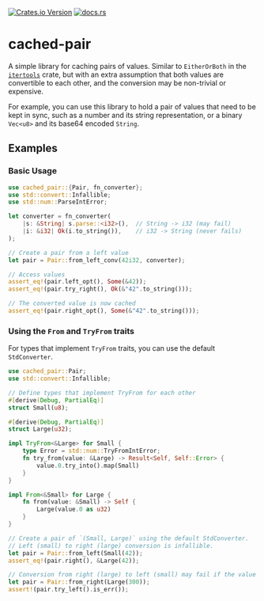 [![Crates.io Version](https://img.shields.io/crates/v/cached_pair)](https://crates.io/crates/cached-pair)
[![docs.rs](https://img.shields.io/docsrs/cached-pair)](https://docs.rs/cached-pair/latest/cached_pair/)

# cached-pair

A simple library for caching pairs of values. Similar to `EitherOrBoth` in the [`itertools`] crate,
but with an extra assumption that both values are convertible to each other, and the conversion may be non-trivial or expensive.

For example, you can use this library to hold a pair of values that need to be kept in sync, such as a number and its string representation,
or a binary `Vec<u8>` and its base64 encoded `String`.

## Examples

### Basic Usage

```rust
use cached_pair::{Pair, fn_converter};
use std::convert::Infallible;
use std::num::ParseIntError;

let converter = fn_converter(
    |s: &String| s.parse::<i32>(),  // String -> i32 (may fail)
    |i: &i32| Ok(i.to_string()),    // i32 -> String (never fails)
);

// Create a pair from a left value
let pair = Pair::from_left_conv(42i32, converter);

// Access values
assert_eq!(pair.left_opt(), Some(&42));
assert_eq!(pair.try_right(), Ok(&"42".to_string()));

// The converted value is now cached
assert_eq!(pair.right_opt(), Some(&"42".to_string()));
```

### Using the `From` and `TryFrom` traits

For types that implement `TryFrom` traits, you can use the default `StdConverter`.

```rust
use cached_pair::Pair;
use std::convert::Infallible;

// Define types that implement TryFrom for each other
#[derive(Debug, PartialEq)]
struct Small(u8);

#[derive(Debug, PartialEq)]
struct Large(u32);

impl TryFrom<&Large> for Small {
    type Error = std::num::TryFromIntError;
    fn try_from(value: &Large) -> Result<Self, Self::Error> {
        value.0.try_into().map(Small)
    }
}

impl From<&Small> for Large {
    fn from(value: &Small) -> Self {
        Large(value.0 as u32)
    }
}

// Create a pair of `(Small, Large)` using the default StdConverter.
// Left (small) to right (large) conversion is infallible.
let pair = Pair::from_left(Small(42));
assert_eq!(pair.right(), &Large(42));

// Conversion from right (large) to left (small) may fail if the value is too large.
let pair = Pair::from_right(Large(300));
assert!(pair.try_left().is_err());
```

[`itertools`]: https://crates.io/crates/itertools
